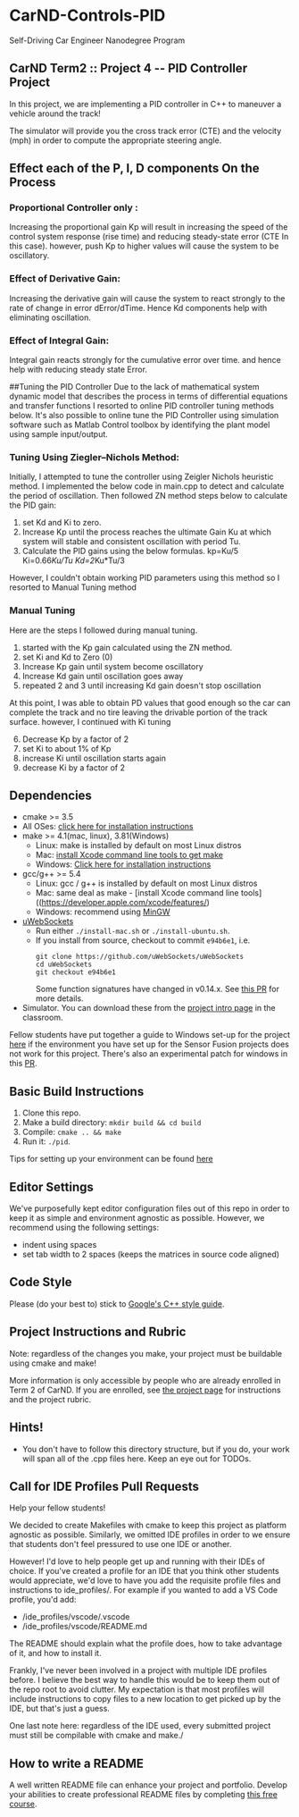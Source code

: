 # CarND-Controls-PID
Self-Driving Car Engineer Nanodegree Program


## CarND Term2 :: Project 4 -- PID Controller Project

In this project, we are implementing a PID controller in C++ to maneuver a vehicle around the track!

The simulator will provide you the cross track error (CTE) and the velocity (mph) in order to compute the appropriate steering angle.



## Effect each of the P, I, D components On the Process

### Proportional Controller only : 
Increasing the proportional gain Kp will result in increasing the speed of the control system response (rise time) and reducing steady-state error (CTE In this case). however, push Kp to higher values will cause the system to be oscillatory.

### Effect of Derivative Gain:
Increasing the derivative gain will cause the system to react strongly to the rate of change in error dError/dTime. Hence Kd components help with eliminating oscillation. 

### Effect of Integral Gain: 
Integral gain reacts strongly for the cumulative error over time. and hence help with reducing steady state Error.



##Tuning the PID Controller 
Due to the lack of mathematical system dynamic model that describes the process in terms of differential equations and transfer functions I  resorted to online PID controller tuning methods below. It's also possible to online tune the PID Controller using simulation software such as Matlab Control toolbox by identifying the plant model using sample input/output.


### Tuning Using Ziegler–Nichols Method:
Initially, I attempted to tune the controller using Zeigler Nichols heuristic method. I implemented the below code in main.cpp to detect and calculate the period of oscillation. Then followed ZN method steps below to calculate the PID gain:

1. set Kd and Ki to zero.
2. Increase Kp until the process reaches the ultimate Gain Ku at which system will stable and consistent oscillation with period Tu.
3. Calculate the PID gains using the below formulas. 
    kp=Ku/5
    Ki=0.66*Ku/Tu
    Kd=2*Ku*Tu/3

However, I couldn't obtain working PID parameters using this method so I resorted to Manual Tuning method


### Manual Tuning
Here are the steps I followed during manual tuning.

1. started with the Kp gain calculated using the ZN method.
2. set Ki and Kd to Zero (0)
3. Increase Kp gain until system become oscillatory
4. Increase Kd gain until oscillation goes away
5. repeated 2 and 3 until increasing Kd gain doesn't stop oscillation

At this point, I was able to obtain PD values that good enough so the car can complete the track and no tire leaving the drivable portion of the track surface. however, I continued with Ki tuning

6. Decrease Kp by a factor of 2
7. set Ki to about 1% of Kp
8. increase Ki until oscillation starts again
9. decrease Ki by a factor of 2




## Dependencies

* cmake >= 3.5
 * All OSes: [click here for installation instructions](https://cmake.org/install/)
* make >= 4.1(mac, linux), 3.81(Windows)
  * Linux: make is installed by default on most Linux distros
  * Mac: [install Xcode command line tools to get make](https://developer.apple.com/xcode/features/)
  * Windows: [Click here for installation instructions](http://gnuwin32.sourceforge.net/packages/make.htm)
* gcc/g++ >= 5.4
  * Linux: gcc / g++ is installed by default on most Linux distros
  * Mac: same deal as make - [install Xcode command line tools]((https://developer.apple.com/xcode/features/)
  * Windows: recommend using [MinGW](http://www.mingw.org/)
* [uWebSockets](https://github.com/uWebSockets/uWebSockets)
  * Run either `./install-mac.sh` or `./install-ubuntu.sh`.
  * If you install from source, checkout to commit `e94b6e1`, i.e.
    ```
    git clone https://github.com/uWebSockets/uWebSockets 
    cd uWebSockets
    git checkout e94b6e1
    ```
    Some function signatures have changed in v0.14.x. See [this PR](https://github.com/udacity/CarND-MPC-Project/pull/3) for more details.
* Simulator. You can download these from the [project intro page](https://github.com/udacity/self-driving-car-sim/releases) in the classroom.

Fellow students have put together a guide to Windows set-up for the project [here](https://s3-us-west-1.amazonaws.com/udacity-selfdrivingcar/files/Kidnapped_Vehicle_Windows_Setup.pdf) if the environment you have set up for the Sensor Fusion projects does not work for this project. There's also an experimental patch for windows in this [PR](https://github.com/udacity/CarND-PID-Control-Project/pull/3).

## Basic Build Instructions

1. Clone this repo.
2. Make a build directory: `mkdir build && cd build`
3. Compile: `cmake .. && make`
4. Run it: `./pid`. 

Tips for setting up your environment can be found [here](https://classroom.udacity.com/nanodegrees/nd013/parts/40f38239-66b6-46ec-ae68-03afd8a601c8/modules/0949fca6-b379-42af-a919-ee50aa304e6a/lessons/f758c44c-5e40-4e01-93b5-1a82aa4e044f/concepts/23d376c7-0195-4276-bdf0-e02f1f3c665d)

## Editor Settings

We've purposefully kept editor configuration files out of this repo in order to
keep it as simple and environment agnostic as possible. However, we recommend
using the following settings:

* indent using spaces
* set tab width to 2 spaces (keeps the matrices in source code aligned)

## Code Style

Please (do your best to) stick to [Google's C++ style guide](https://google.github.io/styleguide/cppguide.html).

## Project Instructions and Rubric

Note: regardless of the changes you make, your project must be buildable using
cmake and make!

More information is only accessible by people who are already enrolled in Term 2
of CarND. If you are enrolled, see [the project page](https://classroom.udacity.com/nanodegrees/nd013/parts/40f38239-66b6-46ec-ae68-03afd8a601c8/modules/f1820894-8322-4bb3-81aa-b26b3c6dcbaf/lessons/e8235395-22dd-4b87-88e0-d108c5e5bbf4/concepts/6a4d8d42-6a04-4aa6-b284-1697c0fd6562)
for instructions and the project rubric.

## Hints!

* You don't have to follow this directory structure, but if you do, your work
  will span all of the .cpp files here. Keep an eye out for TODOs.

## Call for IDE Profiles Pull Requests

Help your fellow students!

We decided to create Makefiles with cmake to keep this project as platform
agnostic as possible. Similarly, we omitted IDE profiles in order to we ensure
that students don't feel pressured to use one IDE or another.

However! I'd love to help people get up and running with their IDEs of choice.
If you've created a profile for an IDE that you think other students would
appreciate, we'd love to have you add the requisite profile files and
instructions to ide_profiles/. For example if you wanted to add a VS Code
profile, you'd add:

* /ide_profiles/vscode/.vscode
* /ide_profiles/vscode/README.md

The README should explain what the profile does, how to take advantage of it,
and how to install it.

Frankly, I've never been involved in a project with multiple IDE profiles
before. I believe the best way to handle this would be to keep them out of the
repo root to avoid clutter. My expectation is that most profiles will include
instructions to copy files to a new location to get picked up by the IDE, but
that's just a guess.

One last note here: regardless of the IDE used, every submitted project must
still be compilable with cmake and make./

## How to write a README
A well written README file can enhance your project and portfolio.  Develop your abilities to create professional README files by completing [this free course](https://www.udacity.com/course/writing-readmes--ud777).

